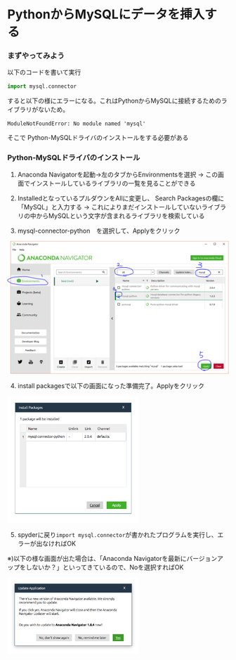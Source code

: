 
# PythonからMySQLにデータを挿入する

### まずやってみよう

以下のコードを書いて実行

```python
import mysql.connector
```

すると以下の様にエラーになる。これはPythonからMySQLに接続するためのライブラリがないため。

```
ModuleNotFoundError: No module named 'mysql'
```

そこで Python-MySQLドライバのインストールをする必要がある

### Python-MySQLドライバのインストール

1. Anaconda Navigatorを起動→左のタブからEnvironmentsを選択 → この画面でインストールしているライブラリの一覧を見ることができる

2. InstalledとなっているプルダウンをAllに変更し、 Search Packagesの欄に「MySQL」と入力する → これによりまだインストールしていないライブラリの中からMySQLという文字が含まれるライブラリを検索している

3. mysql-connector-python　を選択して、Applyをクリック

![5-1.png](images/5-1.png)

4. install packagesで以下の画面になった準備完了。Applyをクリック

<img src="images/5-2.png" width="300">

5. spyderに戻り`import mysql.connector`が書かれたプログラムを実行し、エラーが出なければOK

※)以下の様な画面が出た場合は、「Anaconda Navigatorを最新にバージョンアップをしないか？」といってきているので、Noを選択すればOK

<img src="images/5-3.png" width="300">
